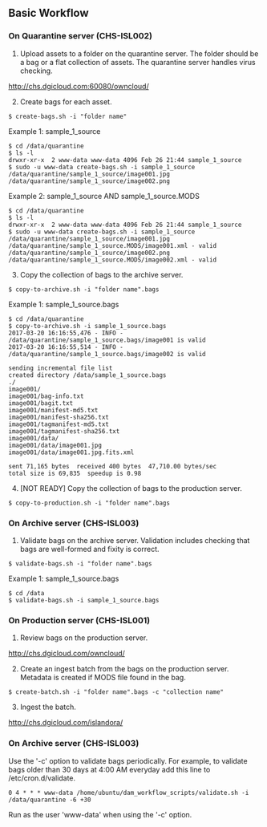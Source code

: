 ## Basic Workflow

### On Quarantine server (CHS-ISL002)

1. Upload assets to a folder on the quarantine server.  The folder should be a bag or a flat collection of assets.  The quarantine server handles virus checking.

  http://chs.dgicloud.com:60080/owncloud/
  
2. Create bags for each asset.

  ~~~
  $ create-bags.sh -i "folder name"
  ~~~

  Example 1: sample_1_source
  
  ~~~
  $ cd /data/quarantine
  $ ls -l
  drwxr-xr-x  2 www-data www-data 4096 Feb 26 21:44 sample_1_source
  $ sudo -u www-data create-bags.sh -i sample_1_source
  /data/quarantine/sample_1_source/image001.jpg
  /data/quarantine/sample_1_source/image002.png
  ~~~
  
  Example 2: sample_1_source AND sample_1_source.MODS

  ~~~
  $ cd /data/quarantine
  $ ls -l
  drwxr-xr-x  2 www-data www-data 4096 Feb 26 21:44 sample_1_source
  $ sudo -u www-data create-bags.sh -i sample_1_source
  /data/quarantine/sample_1_source/image001.jpg
  /data/quarantine/sample_1_source.MODS/image001.xml - valid
  /data/quarantine/sample_1_source/image002.png
  /data/quarantine/sample_1_source.MODS/image002.xml - valid
  ~~~

3. Copy the collection of bags to the archive server.

  ~~~
  $ copy-to-archive.sh -i "folder name".bags
  ~~~

  Example 1: sample_1_source.bags
  
  ~~~
  $ cd /data/quarantine
  $ copy-to-archive.sh -i sample_1_source.bags
  2017-03-20 16:16:55,476 - INFO - /data/quarantine/sample_1_source.bags/image001 is valid
  2017-03-20 16:16:55,514 - INFO - /data/quarantine/sample_1_source.bags/image002 is valid

  sending incremental file list
  created directory /data/sample_1_source.bags
  ./
  image001/
  image001/bag-info.txt
  image001/bagit.txt
  image001/manifest-md5.txt
  image001/manifest-sha256.txt
  image001/tagmanifest-md5.txt
  image001/tagmanifest-sha256.txt
  image001/data/
  image001/data/image001.jpg
  image001/data/image001.jpg.fits.xml

  sent 71,165 bytes  received 400 bytes  47,710.00 bytes/sec
  total size is 69,835  speedup is 0.98
  ~~~
  
4. [NOT READY] Copy the collection of bags to the production server.

  ~~~
  $ copy-to-production.sh -i "folder name".bags
  ~~~

### On Archive server (CHS-ISL003)

1. Validate bags on the archive server.  Validation includes checking that bags are well-formed and fixity is correct.

  ~~~
  $ validate-bags.sh -i "folder name".bags
  ~~~

  Example 1: sample_1_source.bags
  
  ~~~
  $ cd /data
  $ validate-bags.sh -i sample_1_source.bags
  ~~~
  
### On Production server (CHS-ISL001)

1. Review bags on the production server.

  http://chs.dgicloud.com/owncloud/

2. Create an ingest batch from the bags on the production server.  Metadata is created if MODS file found in the bag.

  ~~~
  $ create-batch.sh -i "folder name".bags -c "collection name"
  ~~~

3. Ingest the batch.

  http://chs.dgicloud.com/islandora/
  
### On Archive server (CHS-ISL003)

Use the '-c' option to validate bags periodically.  For example, to validate bags older than 30 days at 4:00 AM everyday add this line to /etc/cron.d/validate.

~~~
0 4 * * * www-data /home/ubuntu/dam_workflow_scripts/validate.sh -i /data/quarantine -6 +30
~~~

Run as the user 'www-data' when using the '-c' option.
